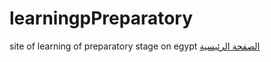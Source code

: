 # learningpPreparatory
site of learning of preparatory stage on egypt
<a href="https://mohamedbelal-11.github.io/learningpPreparatory/index.html">الصفحة الرئيسية</a>
